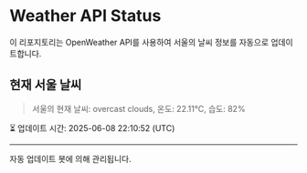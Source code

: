 
# Weather API Status

이 리포지토리는 OpenWeather API를 사용하여 서울의 날씨 정보를 자동으로 업데이트합니다.

## 현재 서울 날씨
> 서울의 현재 날씨: overcast clouds, 온도: 22.11°C, 습도: 82%

⏳ 업데이트 시간: 2025-06-08 22:10:52 (UTC)

---
자동 업데이트 봇에 의해 관리됩니다.
